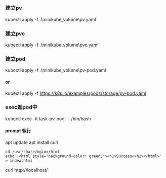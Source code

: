 ## 
### 建立pv
kubectl apply -f .\minikube_volume\pv.yaml 
### 建立pvc
kubectl apply -f .\minikube_volume\pvc.yaml  
### 建立pod
kubectl apply -f .\minikube_volume\pv-pod.yaml 
#### or
kubectl apply -f https://k8s.io/examples/pods/storage/pv-pod.yaml

### exec進pod中
kubectl exec -it task-pv-pod -- /bin/bash
#### prompt 執行
apt update
apt install curl
```
cd /usr/share/nginx/html
echo '<html style="background-color: green;"><h1>Success</h1></html>' > index.html
```
curl http://localhost/






